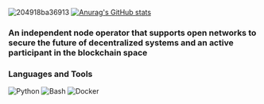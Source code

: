 ![204918ba36913](https://user-images.githubusercontent.com/105497450/194762583-befe0e13-bf8b-45e5-95c4-28a4ca99c887.gif) 
[![Anurag's GitHub stats](https://github-readme-stats.vercel.app/api?username=MrHoodd&show_icons=true&theme=tokyonight)](https://github.com/anuraghazra/github-readme-stats)


### An independent node operator that supports open networks to secure the future of decentralized systems and an active participant in the blockchain space

### Languages and Tools 
![Python](https://img.shields.io/badge/-Python-blueviolet?style=flat&logo=Python&logoColor=191A1B) ![Bash](https://img.shields.io/badge/-Bash-brightgreen?style=flat&logo=GNUBash&logoColor=191A1B) ![Docker](https://img.shields.io/badge/-Docker-blue?style=flat&logo=Docker&logoColor=191A1B)

